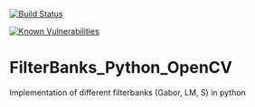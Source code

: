 [![Build Status](https://travis-ci.org/smehdia/FilterBanks_Python_OpenCV.svg?branch=master)](https://travis-ci.org/smehdia/FilterBanks_Python_OpenCV)
    
[![Known Vulnerabilities](https://snyk.io//test/github/smehdia/FilterBanks_Python_OpenCV/badge.svg?targetFile=requirements.txt)](https://snyk.io//test/github/smehdia/FilterBanks_Python_OpenCV?targetFile=requirements.txt)

  
# FilterBanks_Python_OpenCV
Implementation of different filterbanks (Gabor, LM, S) in python 
